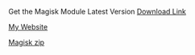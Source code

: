 Get the Magisk Module Latest Version
[Download Link](https://www.magiskmodule.com/magisk-delta-26-3-zip-and-apk-download-latest-2023/)

[My Website](https://www.magiskmodule.com)

[Magisk zip](https://magisk.zip/)
